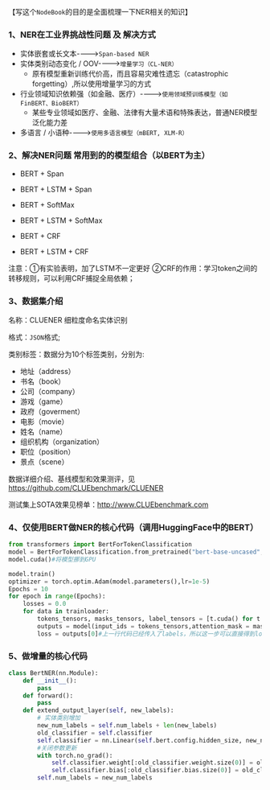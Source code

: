 【写这个`NodeBook`的目的是全面梳理一下NER相关的知识】
### 1、NER在工业界挑战性问题 及 解决方式
- 实体嵌套或长文本---->`Span-based NER`
- 实体类别动态变化 / OOV---->`增量学习（CL-NER）`
    - 原有模型重新训练代价高，而且容易灾难性遗忘（catastrophic forgetting）,所以使用增量学习的方式
- 行业领域知识依赖强（如金融、医疗）---->`使用领域预训练模型（如 FinBERT、BioBERT）`
    - 某些专业领域如医疗、金融、法律有大量术语和特殊表达，普通NER模型泛化能力差
- 多语言 / 小语种---->`使用多语言模型（mBERT, XLM-R）`
### 2、解决NER问题  常用到的的模型组合（以BERT为主）

- BERT + Span
- BERT + LSTM + Span

- BERT + SoftMax
- BERT + LSTM + SoftMax

- BERT + CRF
- BERT + LSTM + CRF

注意：①有实验表明，加了LSTM不一定更好 ②CRF的作用：学习token之间的转移规则，可以利用CRF捕捉全局依赖；

### 3、数据集介绍
名称：CLUENER 细粒度命名实体识别

格式：`JSON`格式;

类别标签：数据分为10个标签类别，分别为: 
- 地址（address）
- 书名（book）
- 公司（company）
- 游戏（game）
- 政府（goverment）
- 电影（movie）
- 姓名（name）
- 组织机构（organization）
- 职位（position）
- 景点（scene）

数据详细介绍、基线模型和效果测评，见 https://github.com/CLUEbenchmark/CLUENER


测试集上SOTA效果见榜单：http://www.CLUEbenchmark.com

### 4、仅使用BERT做NER的核心代码（调用HuggingFace中的BERT）
```python
from transformers import BertForTokenClassification
model = BertForTokenClassification.from_pretrained("bert-base-uncased", num_labels=17)#这样模型就可以拿过来直接使用
model.cuda()#将模型挪到GPU

model.train()
optimizer = torch.optim.Adam(model.parameters(),lr=1e-5)
Epochs = 10
for epoch in range(Epochs):
    losses = 0.0
    for data in trainloader:
        tokens_tensors, masks_tensors, label_tensors = [t.cuda() for t in data]
        outputs = model(input_ids = tokens_tensors,attention_mask = masks_tensors,labels = label_tensors)
        loss = outputs[0]#上一行代码已经传入了labels，所以这一步可以直接得到loss
```

### 5、做增量的核心代码

```python
class BertNER(nn.Module):
    def __init__():
        pass
    def forward():
        pass
    def extend_output_layer(self, new_labels):
        # 实体类别增加
        new_num_labels = self.num_labels + len(new_labels)
        old_classifier = self.classifier
        self.classifier = nn.Linear(self.bert.config.hidden_size, new_num_labels)
        #关闭参数更新
        with torch.no_grad():
            self.classifier.weight[:old_classifier.weight.size(0)] = old_classifier.weight
            self.classifier.bias[:old_classifier.bias.size(0)] = old_classifier.bias
        self.num_labels = new_num_labels
```








